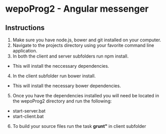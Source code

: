 # wepoProg2 - Angular messenger


## Instructions

1. Make sure you have node.js, bower and git installed on your computer.
2. Navigate to the projects directory using your favorite command line application.
3. In both the client and server subfolders run npm install.
  * This will install the neccessary dependencies.
4. In the client subfolder run bower install.
  * This will install the necessary bower dependencies.
5. Once you have the dependencies installed you will need be located in the wepoProg2 directory and run the following:
  * start-server.bat
  * start-client.bat
6. To build your source files run the task **grunt"** in client subfolder

